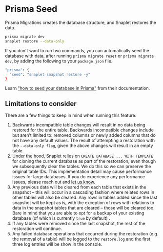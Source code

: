 # Prisma Seed

Prisma Migrations creates the database structure, and Snaplet restores the data.

```bash
prisma migrate dev
snaplet restore --data-only
```

If you don't want to run two commands, you can automatically seed the database with data, after running `prisma migrate reset` or `prisma migrate dev`, by adding the following to your `package.json` file.

```bash
"prisma": {
  "seed": "snaplet snapshot restore -y"
}
```

Learn ["how to seed your database in Prisma"](https://www.prisma.io/docs/guides/database/seed-database#how-to-seed-your-database-in-prisma) from their documentation.

## Limitations to consider
There are a few things to keep in mind when running this feature:
1. Backwards incompatible table changes will result in no data being restored for the entire table. Backwards incompatible changes include but aren’t limited to: removed columns or newly added columns that do not have any default values. The result of attempting a restoration with the `--data-only flag`, given the above changes will result in an empty table.
2. Under the hood, Snaplet relies on `CREATE DATABASE ... WITH TEMPLATE` for cloning the current database as part of the restoration, even though we subsequently clear the tables. We do this so we can preserve the original table IDs. This implementation detail may cause performance issues for large databases. If you do experience any performance issues, please reach out and [let us know](https://discord.com/invite/6HUuajc866).
3. Any previous data will be cleared from each table that exists in the snapshot – this will occur in a cascading fashion where related rows in other tables will also be cleared. Any rows in tables added since the last snapshot will be kept as is, with the exception of rows with relations to data in the snapshot tables that are cleared – those will be cleared too.  Bare in mind that you are able to opt for a backup of your existing database (of which is currently `true` by default) .
4. If any tables were removed since the last snapshot, the rest of the restoration will continue.
5. Any failed database operations that occurred during the restoration (e.g. the removal of a table) will be logged to the `restore.log` and the first three log entries will be show in the console. 
